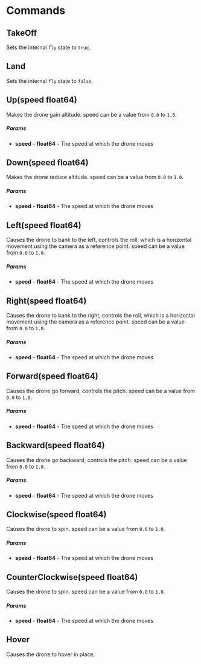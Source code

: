 # Commands

## TakeOff

Sets the internal `fly` state to `true`.

## Land

Sets the internal `fly` state to `false`.

## Up(speed float64) 

Makes the drone gain altitude. 
speed can be a value from `0.0` to `1.0`.

##### Params

- **speed** - **float64** - The speed at which the drone moves

## Down(speed float64) 

Makes the drone reduce altitude. 
speed can be a value from `0.0` to `1.0`.

##### Params

- **speed** - **float64** - The speed at which the drone moves

## Left(speed float64) 

Causes the drone to bank to the left, controls the roll, which is 
a horizontal movement using the camera as a reference point.
speed can be a value from `0.0` to `1.0`.

##### Params

- **speed** - **float64** - The speed at which the drone moves

## Right(speed float64) 

Causes the drone to bank to the right, controls the roll, which is 
a horizontal movement using the camera as a reference point.
speed can be a value from `0.0` to `1.0`.

##### Params

- **speed** - **float64** - The speed at which the drone moves

## Forward(speed float64)

Causes the drone go forward, controls the pitch.
speed can be a value from `0.0` to `1.0`.

##### Params

- **speed** - **float64** - The speed at which the drone moves


## Backward(speed float64)

Causes the drone go backward, controls the pitch.
speed can be a value from `0.0` to `1.0`.

##### Params

- **speed** - **float64** - The speed at which the drone moves

## Clockwise(speed float64)

Causes the drone to spin.
speed can be a value from `0.0` to `1.0`.

##### Params

- **speed** - **float64** - The speed at which the drone moves

## CounterClockwise(speed float64)

Causes the drone to spin.
speed can be a value from `0.0` to `1.0`.

##### Params

- **speed** - **float64** - The speed at which the drone moves

## Hover

Causes the drone to hover in place.

